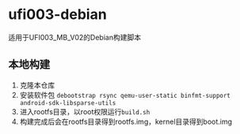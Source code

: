 # ufi003-debian
适用于UFI003_MB_V02的Debian构建脚本

## 本地构建
1. 克隆本仓库
2. 安装软件包 `debootstrap rsync qemu-user-static binfmt-support android-sdk-libsparse-utils`
3. 进入rootfs目录，以root权限运行`build.sh`
4. 构建完成后会在rootfs目录得到rootfs.img，kernel目录得到boot.img
